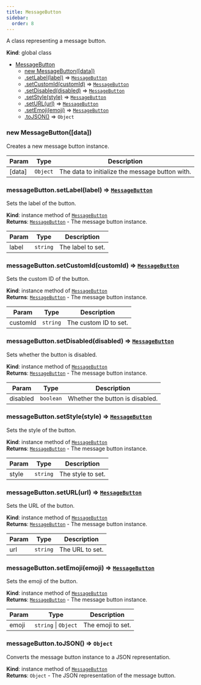 ```yaml
---
title: MessageButton
sidebar:
  order: 8
---
```


A class representing a message button.

**Kind**: global class

- [MessageButton](#MessageButton)
  - [new MessageButton([data])](#new_MessageButton_new)
  - [.setLabel(label)](#MessageButton+setLabel) ⇒ [<code>MessageButton</code>](#MessageButton)
  - [.setCustomId(customId)](#MessageButton+setCustomId) ⇒ [<code>MessageButton</code>](#MessageButton)
  - [.setDisabled(disabled)](#MessageButton+setDisabled) ⇒ [<code>MessageButton</code>](#MessageButton)
  - [.setStyle(style)](#MessageButton+setStyle) ⇒ [<code>MessageButton</code>](#MessageButton)
  - [.setURL(url)](#MessageButton+setURL) ⇒ [<code>MessageButton</code>](#MessageButton)
  - [.setEmoji(emoji)](#MessageButton+setEmoji) ⇒ [<code>MessageButton</code>](#MessageButton)
  - [.toJSON()](#MessageButton+toJSON) ⇒ <code>Object</code>

<a name="new_MessageButton_new"></a>

### new MessageButton([data])

Creates a new message button instance.

| Param  | Type                | Description                                     |
| ------ | ------------------- | ----------------------------------------------- |
| [data] | <code>Object</code> | The data to initialize the message button with. |

<a name="MessageButton+setLabel"></a>

### messageButton.setLabel(label) ⇒ [<code>MessageButton</code>](#MessageButton)

Sets the label of the button.

**Kind**: instance method of [<code>MessageButton</code>](#MessageButton)  
**Returns**: [<code>MessageButton</code>](#MessageButton) - The message button instance.

| Param | Type                | Description       |
| ----- | ------------------- | ----------------- |
| label | <code>string</code> | The label to set. |

<a name="MessageButton+setCustomId"></a>

### messageButton.setCustomId(customId) ⇒ [<code>MessageButton</code>](#MessageButton)

Sets the custom ID of the button.

**Kind**: instance method of [<code>MessageButton</code>](#MessageButton)  
**Returns**: [<code>MessageButton</code>](#MessageButton) - The message button instance.

| Param    | Type                | Description           |
| -------- | ------------------- | --------------------- |
| customId | <code>string</code> | The custom ID to set. |

<a name="MessageButton+setDisabled"></a>

### messageButton.setDisabled(disabled) ⇒ [<code>MessageButton</code>](#MessageButton)

Sets whether the button is disabled.

**Kind**: instance method of [<code>MessageButton</code>](#MessageButton)  
**Returns**: [<code>MessageButton</code>](#MessageButton) - The message button instance.

| Param    | Type                 | Description                     |
| -------- | -------------------- | ------------------------------- |
| disabled | <code>boolean</code> | Whether the button is disabled. |

<a name="MessageButton+setStyle"></a>

### messageButton.setStyle(style) ⇒ [<code>MessageButton</code>](#MessageButton)

Sets the style of the button.

**Kind**: instance method of [<code>MessageButton</code>](#MessageButton)  
**Returns**: [<code>MessageButton</code>](#MessageButton) - The message button instance.

| Param | Type                | Description       |
| ----- | ------------------- | ----------------- |
| style | <code>string</code> | The style to set. |

<a name="MessageButton+setURL"></a>

### messageButton.setURL(url) ⇒ [<code>MessageButton</code>](#MessageButton)

Sets the URL of the button.

**Kind**: instance method of [<code>MessageButton</code>](#MessageButton)  
**Returns**: [<code>MessageButton</code>](#MessageButton) - The message button instance.

| Param | Type                | Description     |
| ----- | ------------------- | --------------- |
| url   | <code>string</code> | The URL to set. |

<a name="MessageButton+setEmoji"></a>

### messageButton.setEmoji(emoji) ⇒ [<code>MessageButton</code>](#MessageButton)

Sets the emoji of the button.

**Kind**: instance method of [<code>MessageButton</code>](#MessageButton)  
**Returns**: [<code>MessageButton</code>](#MessageButton) - The message button instance.

| Param | Type                                       | Description       |
| ----- | ------------------------------------------ | ----------------- |
| emoji | <code>string</code> \| <code>Object</code> | The emoji to set. |

<a name="MessageButton+toJSON"></a>

### messageButton.toJSON() ⇒ <code>Object</code>

Converts the message button instance to a JSON representation.

**Kind**: instance method of [<code>MessageButton</code>](#MessageButton)  
**Returns**: <code>Object</code> - The JSON representation of the message button.
